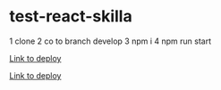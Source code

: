 # test-react-skilla

1 clone
2 co to branch develop
3 npm i
4 npm run start 

[Link to deploy](ttps://delightful-starburst-13cf16.netlify.app)

[Link to deploy](https://graphiql-app-production.up.railway.app/)

